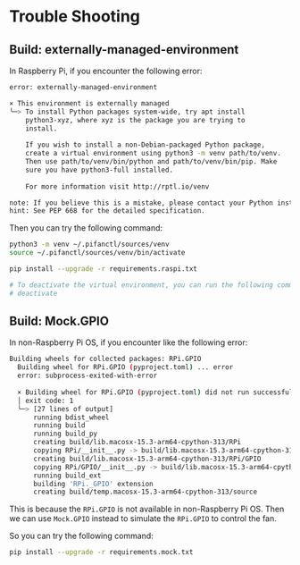 # Trouble Shooting

## Build: externally-managed-environment

In Raspberry Pi, if you encounter the following error:

```sh
error: externally-managed-environment

× This environment is externally managed
╰─> To install Python packages system-wide, try apt install
    python3-xyz, where xyz is the package you are trying to
    install.
    
    If you wish to install a non-Debian-packaged Python package,
    create a virtual environment using python3 -m venv path/to/venv.
    Then use path/to/venv/bin/python and path/to/venv/bin/pip. Make
    sure you have python3-full installed.
    
    For more information visit http://rptl.io/venv

note: If you believe this is a mistake, please contact your Python installation or OS distribution provider. You can override this, at the risk of breaking your Python installation or OS, by passing --break-system-packages.
hint: See PEP 668 for the detailed specification.
```

Then you can try the following command:

```sh
python3 -m venv ~/.pifanctl/sources/venv
source ~/.pifanctl/sources/venv/bin/activate

pip install --upgrade -r requirements.raspi.txt

# To deactivate the virtual environment, you can run the following command:
# deactivate
```

## Build: Mock.GPIO

In non-Raspberry Pi OS, if you encounter like the following error:

```sh
Building wheels for collected packages: RPi.GPIO
  Building wheel for RPi.GPIO (pyproject.toml) ... error
  error: subprocess-exited-with-error
  
  × Building wheel for RPi.GPIO (pyproject.toml) did not run successfully.
  │ exit code: 1
  ╰─> [27 lines of output]
      running bdist_wheel
      running build
      running build_py
      creating build/lib.macosx-15.3-arm64-cpython-313/RPi
      copying RPi/__init__.py -> build/lib.macosx-15.3-arm64-cpython-313/RPi
      creating build/lib.macosx-15.3-arm64-cpython-313/RPi/GPIO
      copying RPi/GPIO/__init__.py -> build/lib.macosx-15.3-arm64-cpython-313/RPi/GPIO
      running build_ext
      building 'RPi._GPIO' extension
      creating build/temp.macosx-15.3-arm64-cpython-313/source
```

This is because the `RPi.GPIO` is not available in non-Raspberry Pi OS. Then we can use `Mock.GPIO` instead to simulate the `RPi.GPIO` to control the fan.

So you can try the following command:

```sh
pip install --upgrade -r requirements.mock.txt
```
